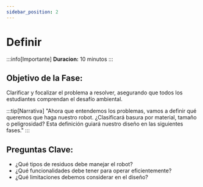 ```yaml
---
sidebar_position: 2
---
```


# Definir

:::info[Importante]
**Duracion:** 10 minutos
:::

## Objetivo de la Fase:
Clarificar y focalizar el problema a resolver, asegurando que todos los estudiantes comprendan el desafío ambiental.

:::tip[Narrativa]
"Ahora que entendemos los problemas, vamos a definir qué queremos que haga nuestro robot. ¿Clasificará basura por material, tamaño o peligrosidad? Esta definición guiará nuestro diseño en las siguientes fases."
:::

## Preguntas Clave:
- ¿Qué tipos de residuos debe manejar el robot?
- ¿Qué funcionalidades debe tener para operar eficientemente?
- ¿Qué limitaciones debemos considerar en el diseño?
